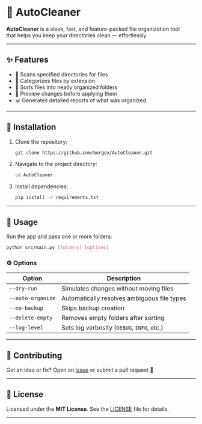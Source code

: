 # 🚀 AutoCleaner

**AutoCleaner** is a sleek, fast, and feature-packed file organization tool  
that helps you keep your directories clean — effortlessly.

---

## ✨ Features

- 📁 Scans specified directories for files  
- 🧠 Categorizes files by extension  
- 📒 Sorts files into neatly organized folders  
- 👀 Preview changes before applying them  
- 📊 Generates detailed reports of what was organized  

---

## 🔧 Installation

1. Clone the repository:

   ```bash
   git clone https://github.com/borgox/AutoCleaner.git
   ```

2. Navigate to the project directory:

   ```bash
   cd AutoCleaner
   ```

3. Install dependencies:

   ```bash
   pip install -r requirements.txt
   ```

---

## 🧪 Usage

Run the app and pass one or more folders:

```bash
python src/main.py [folders] [options]
```

### ⚙️ Options

| Option            | Description |
|-------------------|-------------|
| `--dry-run`       | Simulates changes without moving files |
| `--auto-organize` | Automatically resolves ambiguous file types |
| `--no-backup`     | Skips backup creation |
| `--delete-empty`  | Removes empty folders after sorting |
| `--log-level`     | Sets log verbosity (`DEBUG`, `INFO`, etc.) |

---

## 🤝 Contributing

Got an idea or fix? Open an [issue](https://github.com/borgox/AutoCleaner/issues) or submit a pull request 🚀

---

## 📄 License

Licensed under the **MIT License**. See the [LICENSE](LICENSE) file for details.

---
